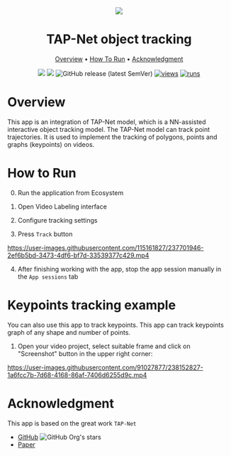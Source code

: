 <div align="center" markdown>
<img src="https://github.com/supervisely-ecosystem/serve-tapnet/assets/115161827/967a413a-afb9-4051-afe7-ff740bea1bf5" />
  
# TAP-Net object tracking

<p align="center">
  <a href="#Overview">Overview</a> •
  <a href="#How-To-Run">How To Run</a> •
  <a href="#Acknowledgment">Acknowledgment</a>
</p>

[![](https://img.shields.io/badge/supervisely-ecosystem-brightgreen)](https://ecosystem.supervise.ly/apps/supervisely-ecosystem/serve-tapnet/tapnet/supervisely/serve)
[![](https://img.shields.io/badge/slack-chat-green.svg?logo=slack)](https://supervise.ly/slack)
![GitHub release (latest SemVer)](https://img.shields.io/github/v/release/supervisely-ecosystem/serve-tapnet)
[![views](https://app.supervise.ly/img/badges/views/supervisely-ecosystem/pips/supervisely/serve-tapnet/tapnet/supervisely/serve)](https://supervise.ly)
[![runs](https://app.supervise.ly/img/badges/runs/supervisely-ecosystem/pips/supervisely/serve-tapnet/tapnet/supervisely/serve)](https://supervise.ly)


</div>

# Overview

This app is an integration of TAP-Net model, which is a NN-assisted interactive object tracking model. The TAP-Net model can track point trajectories. It is used to implement the tracking of polygons, points and graphs (keypoints) on videos.

# How to Run

0. Run the application from Ecosystem

1. Open Video Labeling interface

2. Configure tracking settings

3. Press `Track` button

https://user-images.githubusercontent.com/115161827/237701946-2ef6b5bd-3473-4df6-bf7d-33539377c429.mp4

4. After finishing working with the app, stop the app session manually in the `App sessions` tab

# Keypoints tracking example

You can also use this app to track keypoints. This app can track keypoints graph of any shape and number of points.

1. Open your video project, select suitable frame and click on "Screenshot" button in the upper right corner:

https://user-images.githubusercontent.com/91027877/238152827-1a6fcc7b-7d68-4168-86af-7406d6255d9c.mp4






# Acknowledgment

This app is based on the great work `TAP-Net` 
- [GitHub](https://github.com/deepmind/tapnet) ![GitHub Org's stars](https://img.shields.io/github/stars/deepmind/tapnet?style=social) 
- [Paper](https://arxiv.org/abs/2211.03726) 





